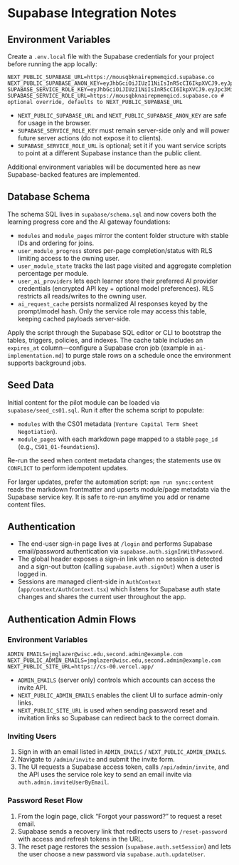 # Supabase Integration Notes

## Environment Variables

Create a `.env.local` file with the Supabase credentials for your project before running the app locally:

```
NEXT_PUBLIC_SUPABASE_URL=https://mousqbknairepmemqicd.supabase.co
NEXT_PUBLIC_SUPABASE_ANON_KEY=eyJhbGciOiJIUzI1NiIsInR5cCI6IkpXVCJ9.eyJpc3MiOiJzdXBhYmFzZSIsInJlZiI6Im1vdXNxYmtuYWlyZXBtZW1xaWNkIiwicm9sZSI6ImFub24iLCJpYXQiOjE3NjA3NzgyNTksImV4cCI6MjA3NjM1NDI1OX0.M8lXdR3ndaMFoFBPwmsi5ESkvLfxXbC6zRZqh5OtSMc
SUPABASE_SERVICE_ROLE_KEY=eyJhbGciOiJIUzI1NiIsInR5cCI6IkpXVCJ9.eyJpc3MiOiJzdXBhYmFzZSIsInJlZiI6Im1vdXNxYmtuYWlyZXBtZW1xaWNkIiwicm9sZSI6InNlcnZpY2Vfcm9sZSIsImlhdCI6MTc2MDc3ODI1OSwiZXhwIjoyMDc2MzU0MjU5fQ.FdCYgUnEqNthh8V9UTY4VDDgPbbv95NrIkRrPv0IjYg
SUPABASE_SERVICE_ROLE_URL=https://mousqbknairepmemqicd.supabase.co # optional override, defaults to NEXT_PUBLIC_SUPABASE_URL
```

- `NEXT_PUBLIC_SUPABASE_URL` and `NEXT_PUBLIC_SUPABASE_ANON_KEY` are safe for usage in the browser.
- `SUPABASE_SERVICE_ROLE_KEY` must remain server-side only and will power future server actions (do not expose it to clients).
- `SUPABASE_SERVICE_ROLE_URL` is optional; set it if you want service scripts to point at a different Supabase instance than the public client.

Additional environment variables will be documented here as new Supabase-backed features are implemented.

## Database Schema

The schema SQL lives in `supabase/schema.sql` and now covers both the learning progress core and the AI gateway foundations:

- `modules` and `module_pages` mirror the content folder structure with stable IDs and ordering for joins.
- `user_module_progress` stores per-page completion/status with RLS limiting access to the owning user.
- `user_module_state` tracks the last page visited and aggregate completion percentage per module.
- `user_ai_providers` lets each learner store their preferred AI provider credentials (encrypted API key + optional model preferences). RLS restricts all reads/writes to the owning user.
- `ai_request_cache` persists normalized AI responses keyed by the prompt/model hash. Only the service role may access this table, keeping cached payloads server-side.

Apply the script through the Supabase SQL editor or CLI to bootstrap the tables, triggers, policies, and indexes. The cache table includes an `expires_at` column—configure a Supabase cron job (example in `ai-implementation.md`) to purge stale rows on a schedule once the environment supports background jobs.

## Seed Data

Initial content for the pilot module can be loaded via `supabase/seed_cs01.sql`. Run it after the schema script to populate:

- `modules` with the CS01 metadata (`Venture Capital Term Sheet Negotiation`).
- `module_pages` with each markdown page mapped to a stable `page_id` (e.g., `CS01_01-foundations`).

Re-run the seed when content metadata changes; the statements use `ON CONFLICT` to perform idempotent updates.

For larger updates, prefer the automation script: `npm run sync:content` reads the markdown frontmatter and upserts module/page metadata via the Supabase service key. It is safe to re-run anytime you add or rename content files.

## Authentication

- The end-user sign-in page lives at `/login` and performs Supabase email/password authentication via `supabase.auth.signInWithPassword`.
- The global header exposes a sign-in link when no session is detected and a sign-out button (calling `supabase.auth.signOut`) when a user is logged in.
- Sessions are managed client-side in `AuthContext` (`app/context/AuthContext.tsx`) which listens for Supabase auth state changes and shares the current user throughout the app.

## Authentication Admin Flows

### Environment Variables

```
ADMIN_EMAILS=jmglazer@wisc.edu,second.admin@example.com
NEXT_PUBLIC_ADMIN_EMAILS=jmglazer@wisc.edu,second.admin@example.com
NEXT_PUBLIC_SITE_URL=https://cs-00.vercel.app/
```

- `ADMIN_EMAILS` (server only) controls which accounts can access the invite API.
- `NEXT_PUBLIC_ADMIN_EMAILS` enables the client UI to surface admin-only links.
- `NEXT_PUBLIC_SITE_URL` is used when sending password reset and invitation links so Supabase can redirect back to the correct domain.

### Inviting Users

1. Sign in with an email listed in `ADMIN_EMAILS` / `NEXT_PUBLIC_ADMIN_EMAILS`.
2. Navigate to `/admin/invite` and submit the invite form.
3. The UI requests a Supabase access token, calls `/api/admin/invite`, and the API uses the service role key to send an email invite via `auth.admin.inviteUserByEmail`.

### Password Reset Flow

1. From the login page, click “Forgot your password?” to request a reset email.
2. Supabase sends a recovery link that redirects users to `/reset-password` with access and refresh tokens in the URL.
3. The reset page restores the session (`supabase.auth.setSession`) and lets the user choose a new password via `supabase.auth.updateUser`.
